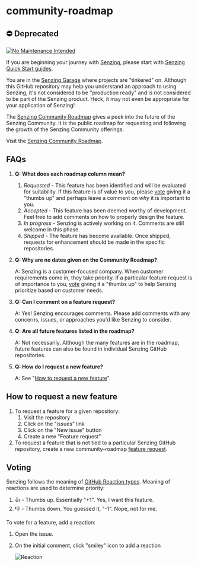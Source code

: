 # community-roadmap

## :no_entry: Deprecated

[![No Maintenance Intended](http://unmaintained.tech/badge.svg)](http://unmaintained.tech/)

If you are beginning your journey with
[Senzing](https://senzing.com/),
please start with
[Senzing Quick Start guides](https://docs.senzing.com/quickstart/).

You are in the
[Senzing Garage](https://github.com/senzing-garage)
where projects are "tinkered" on.
Although this GitHub repository may help you understand an approach to using Senzing,
it's not considered to be "production ready" and is not considered to be part of the Senzing product.
Heck, it may not even be appropriate for your application of Senzing!

The [Senzing Community Roadmap](https://github.com/senzing-garage/community-roadmap/projects/1)
gives a peek into the future of the Senzing Community.
It is the public roadmap for requesting and following the growth of the Senzing Community offerings.

Visit the [Senzing Community Roadmap](https://github.com/senzing-garage/community-roadmap/projects/1).

## FAQs

1. **Q: What does each roadmap column mean?**
    1. *Requested* - This feature has been identified and will be evaluated for suitability.
    If this feature is of value to you,
    please [vote](#voting) giving it a "thumbs up" and perhaps leave a comment on
    *why* it is important to you.
    1. *Accepted* - This feature has been deemed worthy of development.
    Feel free to add comments on how to properly design the feature.
    1. *In progress* - Senzing is actively working on it.
    Comments are still welcome in this phase.
    1. *Shipped* - The feature has become available.
    Once shipped, requests for enhancement should be made in the specific repositories.
1. **Q: Why are no dates given on the Community Roadmap?**

   A: Senzing is a customer-focused company.
   When customer requirements come in, they take priority.
   If a particular feature request is of importance to you,
   [vote](#voting) giving it a "thumbs up"
   to help Senzing prioritize based on customer needs.

1. **Q: Can I comment on a feature request?**

   A: Yes!
   Senzing encourages comments.
   Please add comments with any concerns, issues, or approaches you'd like Senzing to consider.

1. **Q: Are all future features listed in the roadmap?**

   A: Not necessarily.
   Although the many features are in the roadmap,
   future features can also be found in individual Senzing GitHub repositories.

1. **Q: How do I request a new feature?**

   A: See "[How to request a new feature](#how-to-request-a-new-feature)".

## How to request a new feature

1. To request a feature for a given repository:
    1. Visit the repository
    1. Click on the "issues" link
    1. Click on the "New issue" button
    1. Create a new "Feature request"
1. To request a feature that is not tied to a particular Senzing GitHub repository,
   create a new community-roadmap
   [feature request](https://github.com/senzing-garage/community-roadmap/issues/new?template=feature_request.md).

## Voting

Senzing follows the meaning of
[GitHub Reaction types](https://developer.github.com/v3/reactions/#reaction-types).
Meaning of reactions are used to determine priority:

1. :thumbsup: - Thumbs up. Essentially "+1".  Yes, I want this feature.
1. :thumbsdown: - Thumbs down. You guessed it, "-1".  Nope, not for me.

To vote for a feature, add a reaction:

1. Open the issue.
1. On the initial comment, click "smiley" icon to add a reaction

    ![Reaction](docs/images/reaction.png)
